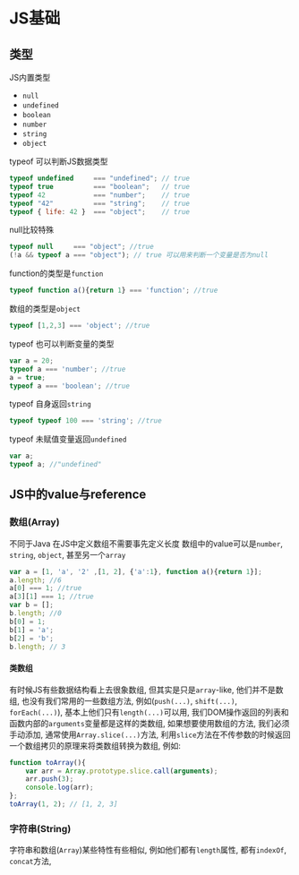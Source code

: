 # JS基础
## 类型

JS内置类型

* `null`
* `undefined`
* `boolean`
* `number`
* `string`
* `object`

typeof 可以判断JS数据类型

```js
typeof undefined     === "undefined"; // true
typeof true          === "boolean";   // true
typeof 42            === "number";    // true
typeof "42"          === "string";    // true
typeof { life: 42 }  === "object";    // true
```

null比较特殊

```js
typeof null     === "object"; //true
(!a && typeof a === "object"); // true 可以用来判断一个变量是否为null
```

function的类型是`function`

```js
typeof function a(){return 1} === 'function'; //true
```

数组的类型是`object`

```js
typeof [1,2,3] === 'object'; //true
```

typeof 也可以判断变量的类型

```js
var a = 20;
typeof a === 'number'; //true
a = true;
typeof a === 'boolean'; //true
```

typeof 自身返回`string`

```js
typeof typeof 100 === 'string'; //true
```

typeof 未赋值变量返回`undefined`

```js
var a;
typeof a; //"undefined"
```

## JS中的value与reference

### 数组(Array)
不同于Java 在JS中定义数组不需要事先定义长度 数组中的value可以是`number`, `string`, `object`, 甚至另一个`array`

```js
var a = [1, 'a', '2' ,[1, 2], {'a':1}, function a(){return 1}];
a.length; //6
a[0] === 1; //true
a[3][1] === 1; //true
var b = [];
b.length; //0
b[0] = 1;
b[1] = 'a';
b[2] = 'b';
b.length; // 3
```

#### 类数组
有时候JS有些数据结构看上去很象数组, 但其实是只是`array`-like, 他们并不是数组, 也没有我们常用的一些数组方法, 例如(`push(...)`, `shift(...)`, `forEach(...)`), 基本上他们只有`length(...)`可以用, 我们DOM操作返回的列表和函数内部的`arguments`变量都是这样的类数组, 如果想要使用数组的方法, 我们必须手动添加, 通常使用`Array.slice(...)`方法, 利用`slice`方法在不传参数的时候返回一个数组拷贝的原理来将类数组转换为数组, 例如:

```js
function toArray(){
    var arr = Array.prototype.slice.call(arguments);
    arr.push(3);
    console.log(arr);
};
toArray(1, 2); // [1, 2, 3]
```

### 字符串(String)
字符串和数组(`Array`)某些特性有些相似, 例如他们都有`length`属性, 都有`indexOf`, `concat`方法, 
